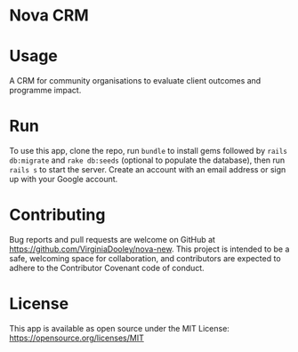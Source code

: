 # Nova CRM

# Usage
A CRM for community organisations to evaluate client outcomes and programme impact.

# Run
To use this app, clone the repo, run ```bundle``` to install gems followed by ```rails db:migrate``` and ```rake db:seeds``` (optional to populate the database), then run ```rails s``` to start the server. Create an account with an email address or sign up with your Google account.

# Contributing
Bug reports and pull requests are welcome on GitHub at https://github.com/VirginiaDooley/nova-new. This project is intended to be a safe, welcoming space for collaboration, and contributors are expected to adhere to the Contributor Covenant code of conduct.

# License
This app is available as open source under the MIT License: https://opensource.org/licenses/MIT
